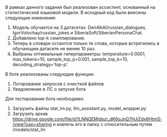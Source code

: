 В рамках данного задания был реализован ассистент, основанный на статистической языковой модели. В исходный код были внесены следующие изменения:

1. Модель обучается на 3 датасетах: Den4ikAI/russian_dialogues, IgorVolochay/russian_jokes и SiberiaSoft/SiberianPersonaChat.
2. Добавлено top-k семплирование.
3. Теперь в словаре остаются только те слова, которые встретились в обучающем датасете не менее 10 раз.
4. Выбраны оптимальные гиперпараметры: temperature=0.0001, max_tokens=10, sample_top_p=0.001, sample_top_k=10, decoding_strategy='top-p'.

В боте реализованы следуюдие функции:
1. Логирование запросов с очисткой файлов
2. Уведомление в ЛС о запуске бота

Для тестирования бота необходимо:
1. Загрузить файлы stat_lm.py, llm_assistant.py, model_wrapper.py
2. Загрузить архив https://drive.google.com/file/d/1LNNQEMidpzj_dK6qJnQ7HJjZdx6HtmS-/view?usp=sharing и извлечь его в папку с относительным путем /models/stat_lm
